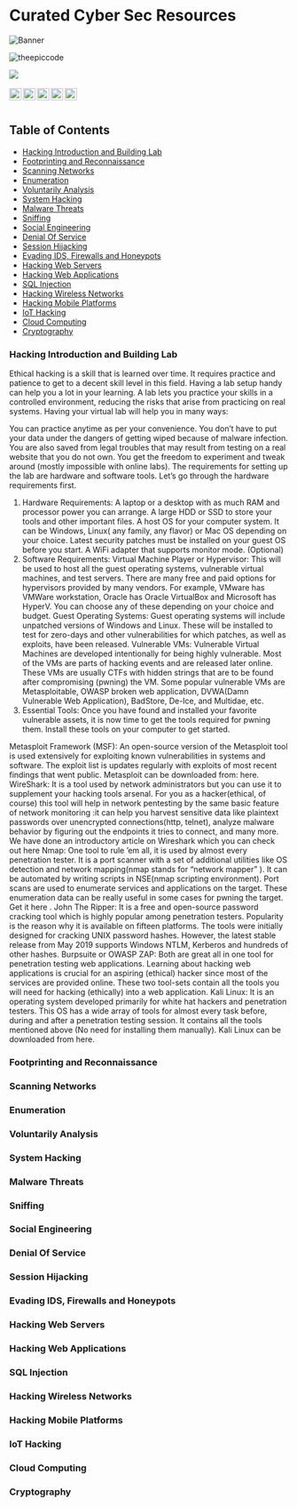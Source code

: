 # Curated Cyber Sec Resources

![Banner](https://github.com/theepiccode/Curated-CyberSec-Resources/blob/main/Banner.png)
<p align="left"> <img src="https://komarev.com/ghpvc/?username=theepiccode&label=Views&color=blue&style=plastic" alt="theepiccode" /> </p>
<a href = "https://invite.theepiccode.com" align = "left">
<img src = "https://img.shields.io/badge/Discord-Join%20the%20Server-blue" /> 
</a>
<br>
<br>
<a href="https://twitter.com/theepiccode1">
  <img align="left" alt="theepiccode's Twitter" width="22px" src="https://cdn.jsdelivr.net/npm/simple-icons@v3/icons/twitter.svg" />
</a>
<a href="https://www.linkedin.com/company/theepiccode/">
  <img align="left" alt="theepiccode's Linkdein" width="22px" src="https://cdn.jsdelivr.net/npm/simple-icons@v3/icons/linkedin.svg" />
</a>
<a href="https://github.com/theepiccode">
  <img align="left" alt="theepiccode's Github" width="22px" src="https://cdn.jsdelivr.net/npm/simple-icons@v3/icons/github.svg" />
</a>
<a href="https://www.instagram.com/theepiccode/">
  <img align="left" alt="theepiccode's Instagram" width="22px" src="https://cdn.jsdelivr.net/npm/simple-icons@v3/icons/instagram.svg" />
</a>
<a href="https://www.youtube.com/theepiccode">
  <img align="left" alt="theepiccode's Youtube" width="22px" src="https://cdn.jsdelivr.net/npm/simple-icons@v3/icons/youtube.svg" />
</a>
<br>
<br>

## Table of Contents

- [Hacking Introduction and Building Lab](#Hacking-Introduction)
- [Footprinting and Reconnaissance](#Footprinting-Reconnaissance)
- [Scanning Networks](#Scanning-Networks)
- [Enumeration](#Enumeration)
- [Voluntarily Analysis](#Voluntarily-Analysis)
- [System Hacking](#System-Hacking)
- [Malware Threats](#Malware-Threats)
- [Sniffing](#Sniffing)
- [Social Engineering](#Social-Engineering)
- [Denial Of Service](#Denial-Of-Service)
- [Session Hijacking](#Session-Hijacking)
- [Evading IDS, Firewalls and Honeypots](#Evading-IDS)
- [Hacking Web Servers](#Hacking-Web-Servers)
- [Hacking Web Applications](#Hacking-Web-Applications)
- [SQL Injection](#SQL-Injection)
- [Hacking Wireless Networks](#Hacking-Wireless-Networks)
- [Hacking Mobile Platforms](#Hacking-Mobile-Platforms)
- [IoT Hacking](#IoT-Hacking)
- [Cloud Computing](#Cloud-Computing)
- [Cryptography](#Cryptography)

### Hacking Introduction and Building Lab
Ethical hacking is a skill that is learned over time. It requires practice and patience to get to a decent skill level in this field. Having a lab setup handy can help you a lot in your learning. A lab lets you practice your skills in a controlled environment, reducing the risks that arise from practicing on real systems. Having your virtual lab will help you in many ways:

You can practice anytime as per your convenience.
You don’t have to put your data under the dangers of getting wiped because of malware infection.
You are also saved from legal troubles that may result from testing on a real website that you do not own.
You get the freedom to experiment and tweak around (mostly impossible with online labs).
The requirements for setting up the lab are hardware and software tools. Let’s go through the hardware requirements first.

1. Hardware Requirements:
A laptop or a desktop with as much RAM and processor power you can arrange.
A large HDD or SSD to store your tools and other important files.
A host OS for your computer system. It can be Windows, Linux( any family, any flavor) or Mac OS depending on your choice.
Latest security patches must be installed on your guest OS before you start.
A WiFi adapter that supports monitor mode. (Optional)
2. Software Requirements:
Virtual Machine Player or Hypervisor: This will be used to host all the guest operating systems, vulnerable virtual machines, and test servers. There are many free and paid options for hypervisors provided by many vendors. For example, VMware has VMWare workstation, Oracle has Oracle VirtualBox and Microsoft has HyperV. You can choose any of these depending on your choice and budget.
Guest Operating Systems: Guest operating systems will include unpatched versions of Windows and Linux. These will be installed to test for zero-days and other vulnerabilities for which patches, as well as exploits, have been released.
Vulnerable VMs: Vulnerable Virtual Machines are developed intentionally for being highly vulnerable. Most of the VMs are parts of hacking events and are released later online. These VMs are usually CTFs with hidden strings that are to be found after compromising (pwning) the VM. Some popular vulnerable VMs are Metasploitable, OWASP broken web application, DVWA(Damn Vulnerable Web Application), BadStore, De-Ice, and Multidae, etc.
3. Essential Tools:
Once you have found and installed your favorite vulnerable assets, it is now time to get the tools required for pwning them. Install these tools on your computer to get started.

Metasploit Framework (MSF): An open-source version of the Metasploit tool is used extensively for exploiting known vulnerabilities in systems and software. The exploit list is updates regularly with exploits of most recent findings that went public. Metasploit can be downloaded from: here.
WireShark: It is a tool used by network administrators but you can use it to supplement your hacking tools arsenal. For you as a hacker(ethical, of course) this tool will help in network pentesting by the same basic feature of network monitoring :it can help you harvest sensitive data like plaintext passwords over unencrypted connections(http, telnet), analyze malware behavior by figuring out the endpoints it tries to connect, and many more. We have done an introductory article on Wireshark which you can check out here
Nmap: One tool to rule ’em all, it is used by almost every penetration tester. It is a port scanner with a set of additional utilities like OS detection and network mapping(nmap stands for “network mapper” ). It can be automated by writing scripts in NSE(nmap scripting environment). Port scans are used to enumerate services and applications on the target. These enumeration data can be really useful in some cases for pwning the target. Get it here .
John The Ripper: It is a free and open-source password cracking tool which is highly popular among penetration testers. Popularity is the reason why it is available on fifteen platforms. The tools were initially designed for cracking UNIX password hashes. However, the latest stable release from May 2019 supports Windows NTLM, Kerberos and hundreds of other hashes.
Burpsuite or OWASP ZAP: Both are great all in one tool for penetration testing web applications. Learning about hacking web applications is crucial for an aspiring (ethical) hacker since most of the services are provided online. These two tool-sets contain all the tools you will need for hacking (ethically) into a web application.
Kali Linux: It is an operating system developed primarily for white hat hackers and penetration testers. This OS has a wide array of tools for almost every task before, during and after a penetration testing session. It contains all the tools mentioned above (No need for installing them manually). Kali Linux can be downloaded from here. 
### Footprinting and Reconnaissance

### Scanning Networks

### Enumeration

### Voluntarily Analysis

### System Hacking

### Malware Threats

### Sniffing

### Social Engineering

### Denial Of Service

### Session Hijacking

### Evading IDS, Firewalls and Honeypots

### Hacking Web Servers

### Hacking Web Applications

### SQL Injection

### Hacking Wireless Networks

### Hacking Mobile Platforms

### IoT Hacking

### Cloud Computing

### Cryptography

